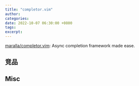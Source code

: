 ```yaml
---
title: "completor.vim"
author: 
categories: 
date: 2022-10-07 06:30:00 +0800
tags: 
excerpt: 
---
```



[maralla/completor.vim](https://github.com/maralla/completor.vim): Async completion framework made ease.





## 竞品








## Misc







